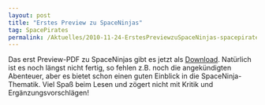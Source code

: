 ```yaml
---
layout: post
title: "Erstes Preview zu SpaceNinjas"
tag: SpacePirates
permalink: /Aktuelles/2010-11-24-ErstesPreviewzuSpaceNinjas-spacepirates
---
```


Das erst Preview-PDF zu SpaceNinjas gibt es jetzt als [Download](https://spacepirates.jcgames.de/Publikationen/). Natürlich ist es noch längst nicht fertig, so fehlen z.B. noch die angekündigten Abenteuer, aber es bietet schon einen guten Einblick in die SpaceNinja-Thematik. Viel Spaß beim Lesen und zögert nicht mit Kritik und Ergänzungsvorschlägen!
